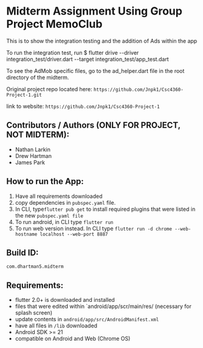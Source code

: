 # Midterm Assignment Using Group Project MemoClub 

This is to show the integration testing and the addition of Ads within the app

To run the integration test, run $ flutter drive --driver integration_test/driver.dart --target integration_test/app_test.dart

To see the AdMob specific files, go to the ad_helper.dart file in the root directory of the midterm. 

Original project repo located here: `https://github.com/Jnpk1/Csc4360-Project-1.git`

link to website: `https://github.com/Jnpk1/Csc4360-Project-1`


## Contributors / Authors (ONLY FOR PROJECT, NOT MIDTERM):

* Nathan Larkin
* Drew Hartman
* James Park

## How to run the App:

1. Have all requirements downloaded
2. copy dependencies in `pubspec.yaml` file.
3. In CLI, type`flutter pub get` to install required plugins that were listed in the new `pubspec.yaml file`
4. To run android, in CLI type `flutter run`
5. To run web version instead. In CLI type `flutter run -d chrome --web-hostname localhost --web-port 8887`

## Build ID: 

`com.dhartman5.midterm`

## Requirements:

* flutter 2.0+ is downloaded and installed
* files that were edited within `android/app/scr/main/res/  (necessary for splash screen)
* update contents in `android/app/src/AndroidManifest.xml`
* have all files in `/lib` downloaded
* Android SDK >= 21
* compatible on Android and Web (Chrome OS)
